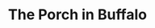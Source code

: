 ---
title: "The Porch in Buffalo"
url: /buffalo/the-porch-in-buffalo-central-avenue/
shop: houseware
---